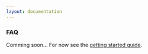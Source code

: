 ```yaml
---
layout: documentation
---
```


### FAQ

Comming soon... For now see the [getting started guide](getting-started).
